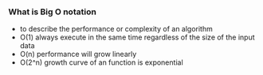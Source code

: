 ### What is Big O notation
* to describe the performance or complexity of an algorithm
* O(1) always execute in the same time regardless of the size of the input data
* O(n) performance will grow linearly
* O(2^n) growth curve of an function is exponential
